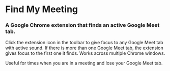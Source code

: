 # Find My Meeting
### A Google Chrome extension that finds an active Google Meet tab.

Click the extension icon in the toolbar to give focus to any Google Meet tab with active sound. If there is more than one Google Meet tab, the extension gives focus to the first one it finds. Works across multiple Chrome windows.

Useful for times when you are in a meeting and lose your Google Meet tab.
